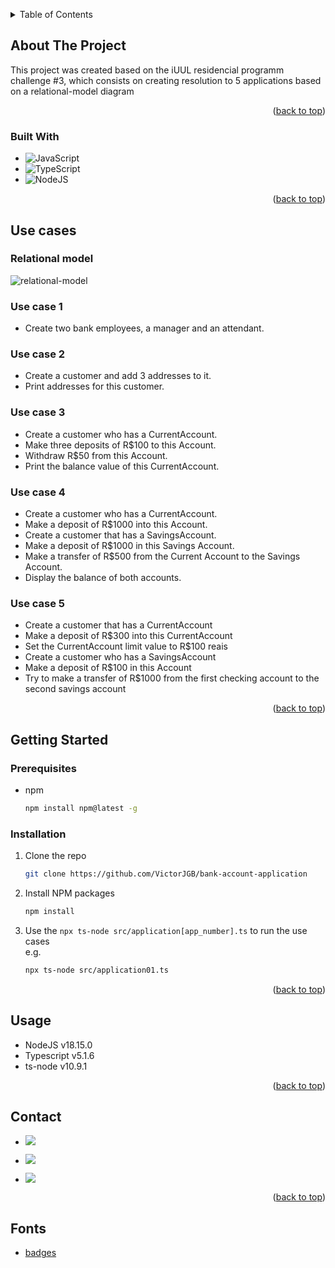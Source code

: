 <a name="readme-top"></a>

<!-- TABLE OF CONTENTS -->
<details>
  <summary>Table of Contents</summary>
  <ol>
    <li>
      <a href="#about-the-project">About The Project</a>
      <ul>
        <li><a href="#built-with">Built With</a></li>
      </ul>
    </li>
    <li>
      <a href="#use-cases">Use Cases</a>
      <ul>
        <li><a href="#relational-model">Relational Model</a></li>
        <li><a href="#use-case-1">Use case 1</a></li>
        <li><a href="#use-case-2">Use case 2</a></li>
        <li><a href="#use-case-3">Use case 3</a></li>
        <li><a href="#use-case-4">Use case 4</a></li>
        <li><a href="#use-case-5">Use case 5</a></li>
      </ul>
    </li>
    <li>
      <a href="#getting-started">Getting Started</a>
      <ul>
        <li><a href="#prerequisites">Prerequisites</a></li>
        <li><a href="#installation">Installation</a></li>
      </ul>
    </li>
    <li><a href="#usage">Usage</a></li>
    <li><a href="#contact">Contact</a></li>
    <li><a href="#fonts">Fonts</a></li>
  </ol>
</details>

<!-- ABOUT THE PROJECT -->

## About The Project

This project was created based on the iUUL residencial programm challenge #3, which consists on creating resolution to 5 applications based on a relational-model diagram

<p align="right">(<a href="#readme-top">back to top</a>)</p>

### Built With

- ![JavaScript](https://img.shields.io/badge/javascript-%23323330.svg?style=for-the-badge&logo=javascript&logoColor=%23F7DF1E)
- ![TypeScript](https://img.shields.io/badge/typescript-%23007ACC.svg?style=for-the-badge&logo=typescript&logoColor=white)
- ![NodeJS](https://img.shields.io/badge/node.js-6DA55F?style=for-the-badge&logo=node.js&logoColor=white)

<p align="right">(<a href="#readme-top">back to top</a>)</p>

## Use cases

### Relational model
![relational-model](https://github.com/VictorJGB/bank-account-application/assets/62398638/ffc9813f-2c94-4b15-980b-412556b01cc2)

### Use case 1
- Create two bank employees, a manager and an attendant.

### Use case 2
- Create a customer and add 3 addresses to it.
- Print addresses for this customer.

### Use case 3
- Create a customer who has a CurrentAccount.
- Make three deposits of R$100 to this Account.
- Withdraw R$50 from this Account.
- Print the balance value of this CurrentAccount.

### Use case 4
- Create a customer who has a CurrentAccount.
- Make a deposit of R$1000 into this Account.
- Create a customer that has a SavingsAccount.
- Make a deposit of R$1000 in this Savings Account.
- Make a transfer of R$500 from the Current Account to the Savings Account.
- Display the balance of both accounts.

### Use case 5
- Create a customer that has a CurrentAccount
- Make a deposit of R$300 into this CurrentAccount
- Set the CurrentAccount limit value to R$100 reais
- Create a customer who has a SavingsAccount
- Make a deposit of R$100 in this Account
- Try to make a transfer of R$1000 from the first checking account to the second savings account

<p align="right">(<a href="#readme-top">back to top</a>)</p>

<!-- GETTING STARTED -->

## Getting Started

### Prerequisites

- npm
  ```sh
  npm install npm@latest -g
  ```

### Installation

1. Clone the repo
   ```sh
   git clone https://github.com/VictorJGB/bank-account-application
   ```
2. Install NPM packages
   ```sh
   npm install
   ```
3. Use the ``` npx ts-node src/application[app_number].ts ``` to run the use cases </br>
   e.g.
   ```sh
   npx ts-node src/application01.ts
   ```

<p align="right">(<a href="#readme-top">back to top</a>)</p>

<!-- USAGE EXAMPLES -->

## Usage

- NodeJS v18.15.0
- Typescript v5.1.6
- ts-node v10.9.1

<p align="right">(<a href="#readme-top">back to top</a>)</p>

<!-- CONTACT -->

## Contact

- <a href = "mailto:victorgb.dev@gmail.com" target="_blank"><img src="https://img.shields.io/badge/-Gmail-%23333?style=for-the-badge&logo=gmail&logoColor=white" ></a>

- <a href="https://www.linkedin.com/in/jerry-dev-084793203" target="_blank"><img src="https://img.shields.io/badge/-LinkedIn-%230077B5?style=for-the-badge&logo=linkedin&logoColor=white" ></a>

- <a href="https://instagram.com/_jerryGB" target="_blank"><img src="https://img.shields.io/badge/Instagram-E4405F?style=for-the-badge&logo=instagram&logoColor=white"></a>

<p align="right">(<a href="#readme-top">back to top</a>)</p>

<!-- Fonts -->

## Fonts

- [badges](https://github.com/Ileriayo/markdown-badges)
